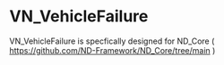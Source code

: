 # VN_VehicleFailure
VN_VehicleFailure is specfically designed for ND_Core ( https://github.com/ND-Framework/ND_Core/tree/main )
